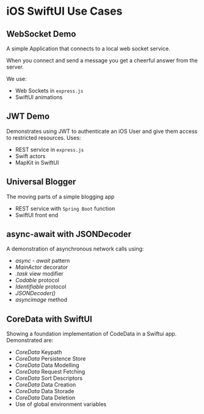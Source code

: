 # iOS SwiftUI Use Cases

## WebSocket Demo
A simple Application that connects to a local web socket service.

When you connect and send a message you get a cheerful answer from the server.

We use:
* Web Sockets in ```express.js```
* SwiftUI animations

## JWT Demo
Demonstrates using JWT to authenticate an iOS User and give them access to restricted resources.
Uses:
* REST service in ```express.js```
* Swift actors
* MapKit in SwiftUI

## Universal Blogger
The moving parts of a simple blogging app
* REST service with ```Spring Boot``` function
* SwiftUI front end

## async-await with JSONDecoder
A demonstration of asynchronous network calls using: 
* _*async - await*_ pattern
* _*MainActor*_ decorator
* _*.task*_ view modifier
* _*Codable*_ protocol
* _*Identifiable*_ protocol
* _*JSONDecoder()*_
* _*asyncimage*_ method


## CoreData with SwiftUI
Showing a foundation implementation of CodeData in a Swiftui app.
Demonstrated are:
* _CoreData_ Keypath
* _CoreData_ Persistence Store
* _CoreData_ Data Modelling
* _CoreData_ Request Fetching
* _CoreData_ Sort Descriptors
* _CoreData_ Data Creation
* _CoreData_ Data Storade
* _CoreData_ Data Deletion
* Use of global environment variables


